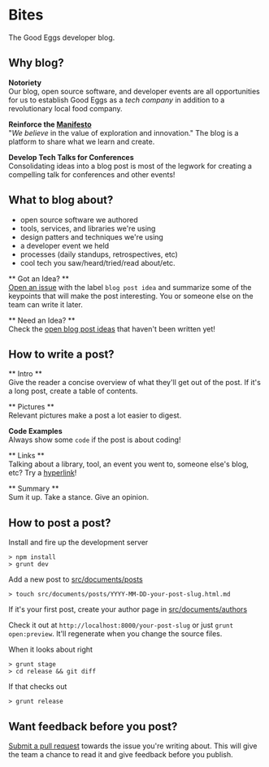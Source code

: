 # Bites
The Good Eggs developer blog.


Why blog?
---------

**Notoriety**  
Our blog, open source software, and developer events are all opportunities for us
to establish Good Eggs as a _tech company_ in addition to a revolutionary local food company.

**Reinforce the [Manifesto](https://github.com/goodeggs/bites/blob/master/src/documents/posts/2014-02-25-manifesto.html.md#we-believe)**  
"_We believe_ in the value of exploration and innovation." The blog is a platform to share what we learn and create.

**Develop Tech Talks for Conferences**  
Consolidating ideas into a blog post is most of the legwork for creating a compelling talk for conferences and other events!


What to blog about?
-------------------
* open source software we authored
* tools, services, and libraries we're using
* design patters and techniques we're using
* a developer event we held
* processes (daily standups, retrospectives, etc)
* cool tech you saw/heard/tried/read about/etc.

** Got an Idea? **  
[Open an issue](https://github.com/goodeggs/bites/issues/new) with the label `blog post idea` and summarize some of the keypoints that will make the post interesting. You or someone else on the team can write it later.

** Need an Idea? **  
Check the [open blog post ideas](https://github.com/goodeggs/bites/issues?labels=blog+post+idea&state=open) that haven't been written yet!

How to write a post?
--------------------

** Intro **  
Give the reader a concise overview of what they'll get out of the post. If it's a long post, create a table of contents.

** Pictures **  
Relevant pictures make a post a lot easier to digest.

**Code Examples**  
Always show some `code` if the post is about coding!

** Links **  
Talking about a library, tool, an event you went to, someone else's blog, etc? Try a [hyperlink](http://en.wikipedia.org/wiki/Hyperlink)!

** Summary **  
Sum it up. Take a stance. Give an opinion.


How to post a post?
-------------------
Install and fire up the development server

    > npm install
    > grunt dev

Add a new post to [src/documents/posts](https://github.com/goodeggs/bites/tree/master/src/documents/posts)

    > touch src/documents/posts/YYYY-MM-DD-your-post-slug.html.md

If it's your first post, create your author page in [src/documents/authors](https://github.com/goodeggs/bites/tree/master/src/documents/authors)

Check it out at `http://localhost:8000/your-post-slug` or just `grunt open:preview`.  It'll regenerate when you change the source files.

When it looks about right

    > grunt stage
    > cd release && git diff

If that checks out

    > grunt release


Want feedback before you post?
-----------------------
[Submit a pull request](https://github.com/goodeggs/bites/compare/) towards the issue you're writing about. This will give the team a chance to read it and give feedback before you publish.
